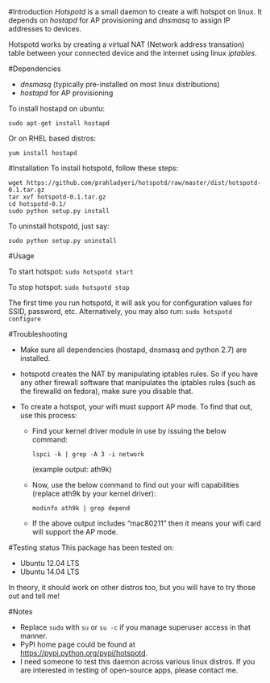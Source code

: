 #Introduction
*Hotspotd* is a small daemon to create a wifi hotspot on linux. It depends on *hostapd* for AP provisioning and *dnsmasq* to assign IP addresses to devices.

Hotspotd works by creating a virtual NAT (Network address transation) table between your connected device and the internet using linux *iptables*.

#Dependencies
 * *dnsmasq* (typically pre-installed on most linux distributions)
 * *hostapd* for AP provisioning

To install hostapd on ubuntu:

```sudo apt-get install hostapd```

Or on RHEL based distros:

```yum install hostapd```

#Installation
To install hotspotd, follow these steps:
```
wget https://github.com/prahladyeri/hotspotd/raw/master/dist/hotspotd-0.1.tar.gz
tar xvf hotspotd-0.1.tar.gz
cd hotspotd-0.1/
sudo python setup.py install
```

To uninstall hotspotd, just say:

```sudo python setup.py uninstall```

#Usage

To start hotspot:
```sudo hotspotd start```

To stop hotspot:
```sudo hotspotd stop```

The first time you run hotspotd, it will ask you for configuration values for SSID, password, etc. Alternatively, you may also run:
```sudo hotspotd configure```

#Troubleshooting

* Make sure all dependencies (hostapd, dnsmasq and python 2.7) are installed.
	
* hotspotd creates the NAT by manipulating iptables rules. So if you have any other firewall software that manipulates the iptables rules (such as the firewalld on fedora), make sure you disable that.
	

* To create a hotspot, your wifi must support AP mode. To find that out, use this process:

	* Find your kernel driver module in use by issuing the below command:

		```lspci -k | grep -A 3 -i network```

		(example output: ath9k)

	* Now, use the below command to find out your wifi capabilities (replace ath9k by your kernel driver):

		```modinfo ath9k | grep depend```

	* If the above output includes “mac80211” then it means your wifi card will support the AP mode.	

#Testing status
This package has been tested on:
* Ubuntu 12.04 LTS
* Ubuntu 14.04 LTS

In theory, it should work on other distros too, but you will have to try those out and tell me!

#Notes
* Replace `sudo` with `su` or `su -c` if you manage superuser access in that manner.
* PyPI home page could be found at https://pypi.python.org/pypi/hotspotd.
* I need someone to test this daemon across various linux distros. If you are interested in testing of open-source apps, please contact me.
